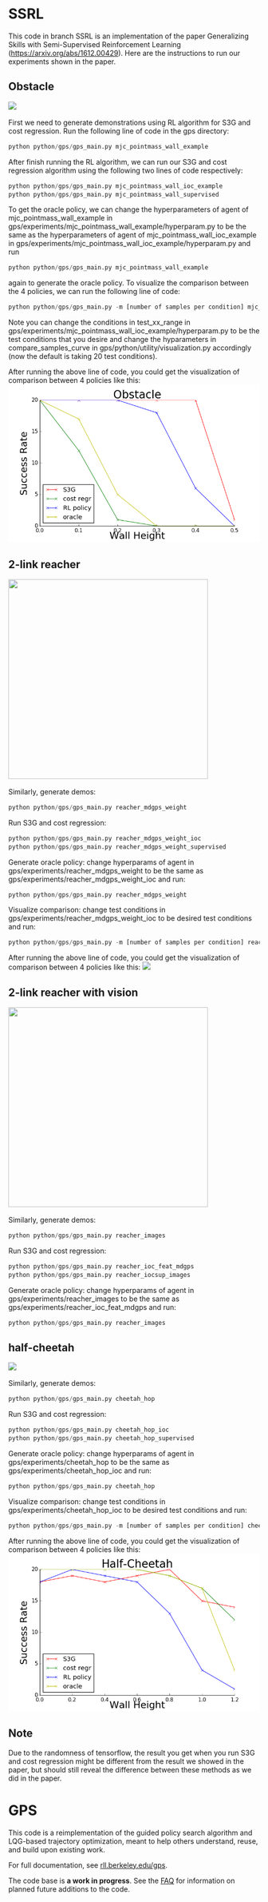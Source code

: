 SSRL
=====

This code in branch SSRL is an implementation of the paper Generalizing Skills with Semi-Supervised Reinforcement Learning (https://arxiv.org/abs/1612.00429). Here are the instructions to run our experiments shown in the paper.

Obstacle
-----
![](https://ab9c5ab5-a-62cb3a1a-s-sites.googlegroups.com/site/semisupervisedrl/home/wallrl.crop.itr15.cond0.samp0.gif?attachauth=ANoY7copBCmgP3zMuUPoQ6PmRJXb8Wx9JvE6evoWTndy23CSLyZv29j9VNmXlrdVEOjjwi4yyw_OS5igWrXQHAgAyDdsVbiUo0XJ49wNcA0QvsAt1_FOcQWMDPhNvi1A3emOMI1G0YRnEGWC_D8KL_7Cn2JtW0-wOX2Ufp4X4HO66EDNzpuloAjK7lkH9v7npaGKhKSYT7M1uHMqQhT_RfbCRpgdL9HV5MAMikAfs7M07abeM2ab3ClMKM2GYNsQLnBQ1TTzIAmj&attredirects=0&height=138&width=200)

First we need to generate demonstrations using RL algorithm for S3G and cost regression. Run the following line of code in the gps directory:
```Python
python python/gps/gps_main.py mjc_pointmass_wall_example
```

After finish running the RL algorithm, we can run our S3G and cost regression algorithm using the following two lines of code respectively:
```Python
python python/gps/gps_main.py mjc_pointmass_wall_ioc_example
python python/gps/gps_main.py mjc_pointmass_wall_supervised
```
To get the oracle policy, we can change the hyperparameters of agent of mjc_pointmass_wall_example in gps/experiments/mjc_pointmass_wall_example/hyperparam.py to be the same as the hyperparameters of agent of mjc_pointmass_wall_ioc_example in gps/experiments/mjc_pointmass_wall_ioc_example/hyperparam.py and run
```Python
python python/gps/gps_main.py mjc_pointmass_wall_example
```
again to generate the oracle policy.
To visualize the comparison between the 4 policies, we can run the following line of code:
```Python
python python/gps/gps_main.py -m [number of samples per condition] mjc_pointmass_wall_ioc_example
```
Note you can change the conditions in test_xx_range in gps/experiments/mjc_pointmass_wall_ioc_example/hyperparam.py to be the test conditions that you desire and change the hyparameters in compare_samples_curve in gps/python/utility/visualization.py accordingly (now the default is taking 20 test conditions). 

After running the above line of code, you could get the visualization of comparison between 4 policies like this:
![](https://raw.githubusercontent.com/tianheyu927/gps/ssrl_work/images/obstacle_sample_conds_distr.png)

2-link reacher
-----
<img src="https://ab9c5ab5-a-62cb3a1a-s-sites.googlegroups.com/site/semisupervisedrl/home/crop.pol0_cond4.gif?attachauth=ANoY7crkivCCQGSnu9wD24dlVks1zNSnFcEo3vZZv_aMiDP3Y1DW9z6gfoYN_A3KKGp8ilkC0nluNeqRolqWGGHzyosMgjIOj_CSx3dS33sLnRY_wcwx8DzWMlcIO5IinyoLCrzOlA3CpV7pC1KX3CQ1ZLar_N_T7CB7hdxSnTlXyHu6Lt1Mk-ATWcCA0iAEcMQPa2zDWjezYXuefRU5uHiUDTWv0XsFPOGwlTRlSqf5CMCDH7knGBE%3D&attredirects=0&height=200&width=200" width="400" height="400">

Similarly, generate demos:
```Python
python python/gps/gps_main.py reacher_mdgps_weight
```

Run S3G and cost regression:
```Python
python python/gps/gps_main.py reacher_mdgps_weight_ioc
python python/gps/gps_main.py reacher_mdgps_weight_supervised
```

Generate oracle policy: change hyperparams of agent in gps/experiments/reacher_mdgps_weight to be the same as gps/experiments/reacher_mdgps_weight_ioc and run:
```Python
python python/gps/gps_main.py reacher_mdgps_weight
```

Visualize comparison: change test conditions in gps/experiments/reacher_mdgps_weight_ioc to be desired test conditions and run:
```Python
python python/gps/gps_main.py -m [number of samples per condition] reacher_mdgps_weight_ioc
```
After running the above line of code, you could get the visualization of comparison between 4 policies like this:
![](https://raw.githubusercontent.com/tianheyu927/gps/ssrl_work/images/sample_conds_distr.png)

2-link reacher with vision
-----
<img src="https://ab9c5ab5-a-62cb3a1a-s-sites.googlegroups.com/site/semisupervisedrl/home/s3g8.gif?attachauth=ANoY7cplieTFzOcP90391rQD_arGGnbAllC6n0GrbcU6THoxV2pmlNDRgTdxZGerDsue02fb7J2KEYXGhopN4AbKYCOOW2kb3A8hXgw9uLRaoM99q3IMaYIC_8hpok7mTNpPJDTrGwEFUoelUuhshAn_peKGNur8SGbz_BLuysU5QPOr7EAYg-SRoLY2-ATTx0ZHriF0sCbNoWbPaKCOLfaiHkHmV8mrfQ%3D%3D&attredirects=0&width=200" width="400" height="400">

Similarly, generate demos:
```Python
python python/gps/gps_main.py reacher_images
```

Run S3G and cost regression:
```Python
python python/gps/gps_main.py reacher_ioc_feat_mdgps
python python/gps/gps_main.py reacher_iocsup_images
```

Generate oracle policy: change hyperparams of agent in gps/experiments/reacher_images to be the same as gps/experiments/reacher_ioc_feat_mdgps and run:
```Python
python python/gps/gps_main.py reacher_images
```


half-cheetah
-----
![](https://ab9c5ab5-a-62cb3a1a-s-sites.googlegroups.com/site/semisupervisedrl/home/crop.itr30.cond0.samp0.gif?attachauth=ANoY7coxlUg1sMxgVpu5Xj9rogtPJwwQ0A_zdyTdQMW7P90uML0ZnjKo_vW3Bh9wE6XGWei6WBnCBVxZDXyziILl_rPb6__zocPGKSMxvjxc3nXA5jlhg0D2D4h9V_z87r5J8G3RvuJVhjrdADtfUpZi5gbN3mW1wYlwAo53hj8d3yG3gfA8Aea04OPqCAtPFi3Jp9V-3AL4pkt-TruPwhMe0HtjHck8L8_F8bUigEqfd3SF64fcbi-F5Jxe0VJeGJkdXrR74ukW&attredirects=0&width=210)

Similarly, generate demos:
```Python
python python/gps/gps_main.py cheetah_hop
```

Run S3G and cost regression:
```Python
python python/gps/gps_main.py cheetah_hop_ioc
python python/gps/gps_main.py cheetah_hop_supervised
```

Generate oracle policy: change hyperparams of agent in gps/experiments/cheetah_hop to be the same as gps/experiments/cheetah_hop_ioc and run:
```Python
python python/gps/gps_main.py cheetah_hop
```

Visualize comparison: change test conditions in gps/experiments/cheetah_hop_ioc to be desired test conditions and run:
```Python
python python/gps/gps_main.py -m [number of samples per condition] cheetah_hop_ioc
```

After running the above line of code, you could get the visualization of comparison between 4 policies like this:
![](https://raw.githubusercontent.com/tianheyu927/gps/ssrl_work/images/cheetah_sample_conds_distr.png)

Note
--------
Due to the randomness of tensorflow, the result you get when you run S3G and cost regression might be different from the result we showed in the paper, but should still reveal the difference between these methods as we did in the paper.

GPS
======

This code is a reimplementation of the guided policy search algorithm and LQG-based trajectory optimization, meant to help others understand, reuse, and build upon existing work.

For full documentation, see [rll.berkeley.edu/gps](http://rll.berkeley.edu/gps).

The code base is **a work in progress**. See the [FAQ](http://rll.berkeley.edu/gps/faq.html) for information on planned future additions to the code.
